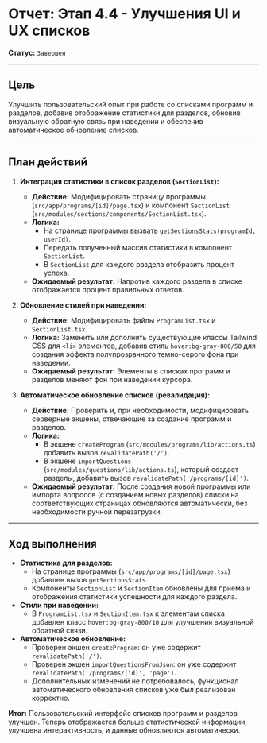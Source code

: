 # Отчет: Этап 4.4 - Улучшения UI и UX списков

**Статус:** `Завершен`

---

## Цель

Улучшить пользовательский опыт при работе со списками программ и разделов, добавив отображение статистики для разделов, обновив визуальную обратную связь при наведении и обеспечив автоматическое обновление списков.

---

## План действий

1.  **Интеграция статистики в список разделов (`SectionList`):**
    -   **Действие:** Модифицировать страницу программы (`src/app/programs/[id]/page.tsx`) и компонент `SectionList` (`src/modules/sections/components/SectionList.tsx`).
    -   **Логика:**
        -   На странице программы вызвать `getSectionsStats(programId, userId)`.
        -   Передать полученный массив статистики в компонент `SectionList`.
        -   В `SectionList` для каждого раздела отобразить процент успеха.
    -   **Ожидаемый результат:** Напротив каждого раздела в списке отображается процент правильных ответов.

2.  **Обновление стилей при наведении:**
    -   **Действие:** Модифицировать файлы `ProgramList.tsx` и `SectionList.tsx`.
    -   **Логика:** Заменить или дополнить существующие классы Tailwind CSS для `<li>` элементов, добавив стиль `hover:bg-gray-800/50` для создания эффекта полупрозрачного темно-серого фона при наведении.
    -   **Ожидаемый результат:** Элементы в списках программ и разделов меняют фон при наведении курсора.

3.  **Автоматическое обновление списков (ревалидация):**
    -   **Действие:** Проверить и, при необходимости, модифицировать серверные экшены, отвечающие за создание программ и разделов.
    -   **Логика:**
        -   В экшене `createProgram` (`src/modules/programs/lib/actions.ts`) добавить вызов `revalidatePath('/')`.
        -   В экшене `importQuestions` (`src/modules/questions/lib/actions.ts`), который создает разделы, добавить вызов `revalidatePath('/programs/[id]')`.
    -   **Ожидаемый результат:** После создания новой программы или импорта вопросов (с созданием новых разделов) списки на соответствующих страницах обновляются автоматически, без необходимости ручной перезагрузки.

---

## Ход выполнения

-   **Статистика для разделов:**
    -   На странице программы (`src/app/programs/[id]/page.tsx`) добавлен вызов `getSectionsStats`.
    -   Компоненты `SectionList` и `SectionItem` обновлены для приема и отображения статистики успешности для каждого раздела.
-   **Стили при наведении:**
    -   В `ProgramList.tsx` и `SectionItem.tsx` к элементам списка добавлен класс `hover:bg-gray-800/10` для улучшения визуальной обратной связи.
-   **Автоматическое обновление:**
    -   Проверен экшен `createProgram`: он уже содержит `revalidatePath('/')`.
    -   Проверен экшен `importQuestionsFromJson`: он уже содержит `revalidatePath('/programs/[id]', 'page')`.
    -   Дополнительных изменений не потребовалось, функционал автоматического обновления списков уже был реализован корректно.

**Итог:** Пользовательский интерфейс списков программ и разделов улучшен. Теперь отображается больше статистической информации, улучшена интерактивность, и данные обновляются автоматически.
